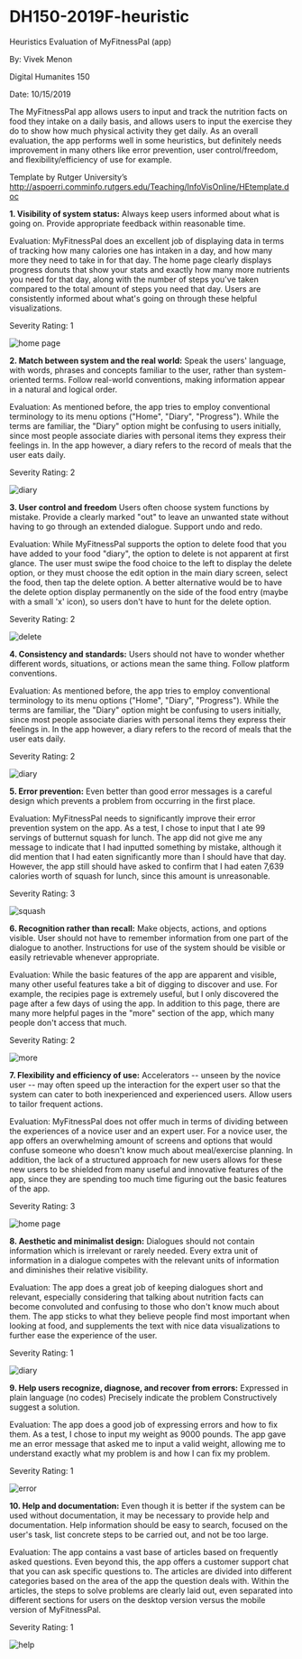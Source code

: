 # DH150-2019F-heuristic
Heuristics Evaluation of MyFitnessPal (app)

By:  Vivek Menon

Digital Humanites 150

Date:  10/15/2019

The MyFitnessPal app allows users to input and track the nutrition facts on food they intake on a daily basis, and allows users to input the exercise they do to show how much physical activity they get daily. As an overall evaluation, the app performs well in some heuristics, but definitely needs improvement in many others like error prevention, user control/freedom, and flexibility/efficiency of use for example.

Template by Rutger University’s
http://aspoerri.comminfo.rutgers.edu/Teaching/InfoVisOnline/HEtemplate.doc

**1. Visibility of system status:**
Always keep users informed about what is going on.
Provide appropriate feedback within reasonable time. 

Evaluation:
MyFitnessPal does an excellent job of displaying data in terms of tracking how many calories one has intaken in a day, and how many more they need to take in for that day. The home page clearly displays progress donuts that show your stats and exactly how many more nutrients you need for that day, along with the number of steps you've taken compared to the total amount of steps you need that day. Users are consistently informed about what's going on through these helpful visualizations.

Severity Rating: 1

![home page](https://www.pastepic.xyz/images/2019/10/15/imagefb5ce70f40d80860.png)


**2. Match between system and the real world:**
Speak the users' language, with words, phrases and concepts familiar to the user, rather than system-oriented terms. 
Follow real-world conventions, making information appear in a natural and logical order. 

Evaluation:
As mentioned before, the app tries to employ conventional terminology to its menu options ("Home", "Diary", "Progress"). While the terms are familiar, the "Diary" option might be confusing to users initially, since most people associate diaries with personal items they express their feelings in. In the app however, a diary refers to the record of meals that the user eats daily. 

Severity Rating: 2 

![diary](https://www.pastepic.xyz/images/2019/10/15/image47324e2ae7498622.png)


**3. User control and freedom** 
Users often choose system functions by mistake.
Provide a clearly marked "out" to leave an unwanted state without having to go through an extended dialogue. 
Support undo and redo. 

Evaluation:
While MyFitnessPal supports the option to delete food that you have added to your food "diary", the option to delete is not apparent at first glance. The user must swipe the food choice to the left to display the delete option, or they must choose the edit option in the main diary screen, select the food, then tap the delete option.  A better alternative would be to have the delete option display permanently on the side of the food entry (maybe with a small 'x' icon), so users don't have to hunt for the delete option. 

Severity Rating: 2

![delete](https://www.pastepic.xyz/images/2019/10/15/imagebf2357a35fa3e4f1.png)

**4. Consistency and standards:** 
Users should not have to wonder whether different words, situations, or actions mean the same thing. 
Follow platform conventions. 

Evaluation:
As mentioned before, the app tries to employ conventional terminology to its menu options ("Home", "Diary", "Progress"). While the terms are familiar, the "Diary" option might be confusing to users initially, since most people associate diaries with personal items they express their feelings in. In the app however, a diary refers to the record of meals that the user eats daily. 

Severity Rating: 2 

![diary](https://www.pastepic.xyz/images/2019/10/15/image47324e2ae7498622.png)


**5. Error prevention:** 
Even better than good error messages is a careful design which prevents a problem from occurring in the first place. 

Evaluation:
MyFitnessPal needs to significantly improve their error prevention system on the app. As a test, I chose to input that I ate 99 servings of butternut squash for lunch. The app did not give me any message to indicate that I had inputted something by mistake, although it did mention that I had eaten significantly more than I should have that day. However, the app still should have asked to confirm that I had eaten 7,639 calories worth of squash for lunch, since this amount is unreasonable. 

Severity Rating: 3

![squash](https://www.pastepic.xyz/images/2019/10/15/image547fa5bb7b79ecf2.png)


**6. Recognition rather than recall:** 
Make objects, actions, and options visible. 
User should not have to remember information from one part of the dialogue to another. 
Instructions for use of the system should be visible or easily retrievable whenever appropriate. 

Evaluation:
While the basic features of the app are apparent and visible, many other useful features take a bit of digging to discover and use. For example, the recipies page is extremely useful, but I only discovered the page after a few days of using the app. In addition to this page, there are many more helpful pages in the "more" section of the app, which many people don't access that much. 

Severity Rating: 2

![more](https://www.pastepic.xyz/images/2019/10/15/image626e41b77189958e.png)


**7. Flexibility and efficiency of use:** 
Accelerators -- unseen by the novice user -- may often speed up the interaction for the expert user so that the system can cater to both inexperienced and experienced users. 
Allow users to tailor frequent actions. 

Evaluation:
MyFitnessPal does not offer much in terms of dividing between the experiences of a novice user and an expert user. For a novice user, the app offers an overwhelming amount of screens and options that would confuse someone who doesn't know much about meal/exercise planning. In addition, the lack of a structured approach for new users allows for these new users to be shielded from many useful and innovative features of the app, since they are spending too much time figuring out the basic features of the app. 

Severity Rating: 3

![home page](https://www.pastepic.xyz/images/2019/10/15/imagefb5ce70f40d80860.png)


**8. Aesthetic and minimalist design:** 
Dialogues should not contain information which is irrelevant or rarely needed. 
Every extra unit of information in a dialogue competes with the relevant units of information and diminishes their relative visibility. 

Evaluation:
The app does a great job of keeping dialogues short and relevant, especially considering that talking about nutrition facts can become convoluted and confusing to those who don't know much about them. The app sticks to what they believe people find most important when looking at food, and supplements the text with nice data visualizations to further ease the experience of the user. 

Severity Rating: 1

![diary](https://www.pastepic.xyz/images/2019/10/15/image47324e2ae7498622.png)


**9. Help users recognize, diagnose, and recover from errors:** 
Expressed in plain language (no codes)
Precisely indicate the problem
Constructively suggest a solution. 

Evaluation:
The app does a good job of expressing errors and how to fix them. As a test, I chose to input my weight as 9000 pounds. The app gave me an error message that asked me to input a valid weight, allowing me to understand exactly what my problem is and how I can fix my problem. 

Severity Rating: 1

![error](https://www.pastepic.xyz/images/2019/10/15/image218c45b6e707fdf9.png)


**10. Help and documentation:** 
Even though it is better if the system can be used without documentation, it may be necessary to provide help and documentation. 
Help  information should be easy to search, focused on the user's task, list concrete steps to be carried out, and not be too large. 

Evaluation:
The app contains a vast base of articles based on frequently asked questions. Even beyond this, the app offers a customer support chat that you can ask specific questions to. The articles are divided into different categories based on the area of the app the question deals with. Within the articles, the steps to solve problems are clearly laid out, even separated into different sections for users on the desktop version versus the mobile version of MyFitnessPal. 

Severity Rating: 1

![help](https://www.pastepic.xyz/images/2019/10/15/image4c1093f12e157d03.png)


